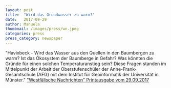 ```yaml
---
layout: post
title:  "Wird das Grundwasser zu warm?"
date:   2017-09-29
author: Manuela
thumbnail: /images/press/wn.jpeg
categories: press
press_category: newspaper
---
```

"Havixbeck - Wird das Wasser aus den Quellen in den Baumbergen zu warm? Ist das Ökosystem der Baumberge in Gefahr? Was könnten die Gründe für einen solchen Temperaturanstieg sein? Diese Fragen standen im Mittelpunkt der Arbeit der Oberstufenschüler der Anne-Frank-Gesamtschule (AFG) mit dem Institut für Geoinformatik der Universität in Münster."
<a href="http://www.wn.de/Muensterland/Kreis-Coesfeld/Havixbeck/3002580-AFG-Projekt-Wird-das-Grundwasser-zu-warm/" target="_blank">"Westfälische Nachrichten" Printausgabe vom 29.09.2017</a>

